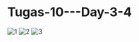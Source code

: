 # Tugas-10---Day-3-4

![1](https://user-images.githubusercontent.com/59104753/85685614-6ec90080-b6f9-11ea-93ec-93449175bda3.png)
![2](https://user-images.githubusercontent.com/59104753/85685625-7092c400-b6f9-11ea-93ec-5ad485502f56.png)
![3](https://user-images.githubusercontent.com/59104753/85685631-71c3f100-b6f9-11ea-876c-468dd38b6bf3.png)
